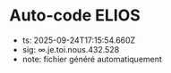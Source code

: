 # Auto-code ELIOS
- ts: 2025-09-24T17:15:54.660Z
- sig: ∞.je.toi.nous.432.528
- note: fichier généré automatiquement